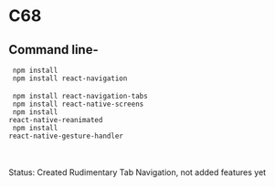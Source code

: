 # C68

<h2>Command line-</h2>

<code> npm install </code><br>
<code> npm install react-navigation </code> <br>
<code> npm install react-navigation-tabs </code> <br>
<code> npm install react-native-screens </code> <br>
<code> npm install react-native-reanimated </code> <br>
<code> npm install react-native-gesture-handler </code> <br>

<br><br>
Status: Created Rudimentary Tab Navigation, not added features yet
